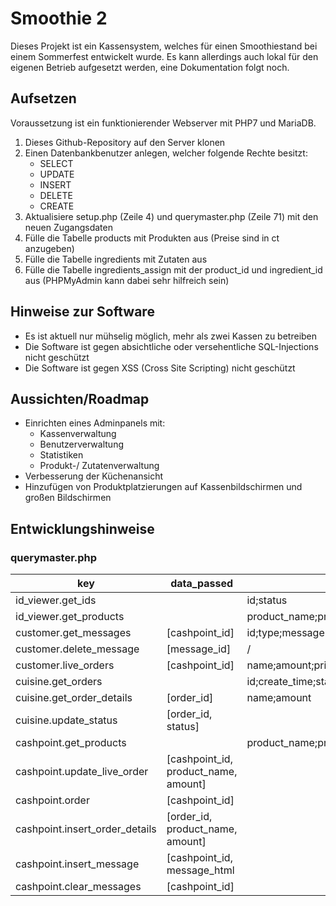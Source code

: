 # Smoothie 2
Dieses Projekt ist ein Kassensystem, welches für einen Smoothiestand bei einem Sommerfest entwickelt wurde. Es kann allerdings auch lokal für den eigenen Betrieb aufgesetzt werden, eine Dokumentation folgt noch.

## Aufsetzen
Voraussetzung ist ein funktionierender Webserver mit PHP7 und MariaDB.
1. Dieses Github-Repository auf den Server klonen
2. Einen Datenbankbenutzer anlegen, welcher folgende Rechte besitzt:
   - SELECT
   - UPDATE
   - INSERT
   - DELETE
   - CREATE
3. Aktualisiere setup.php (Zeile 4) und querymaster.php (Zeile 71) mit den neuen Zugangsdaten
4. Fülle die Tabelle products mit Produkten aus (Preise sind in ct anzugeben)
5. Fülle die Tabelle ingredients mit Zutaten aus
6. Fülle die Tabelle ingredients_assign mit der product_id und ingredient_id aus (PHPMyAdmin kann dabei sehr hilfreich sein)

## Hinweise zur Software
- Es ist aktuell nur mühselig möglich, mehr als zwei Kassen zu betreiben
- Die Software ist gegen absichtliche oder versehentliche SQL-Injections nicht geschützt
- Die Software ist gegen XSS (Cross Site Scripting) nicht geschützt

## Aussichten/Roadmap
- Einrichten eines Adminpanels mit:
  - Kassenverwaltung
  - Benutzerverwaltung
  - Statistiken
  - Produkt-/ Zutatenverwaltung
- Verbesserung der Küchenansicht
- Hinzufügen von Produktplatzierungen auf Kassenbildschirmen und großen Bildschirmen

## Entwicklungshinweise

### querymaster.php
| key                            | data_passed                          | data_returns                                  |
|--------------------------------|--------------------------------------|-----------------------------------------------|
| id_viewer.get_ids              |                                      | id;status                                     |
| id_viewer.get_products         |                                      | product_name;product_price;ingredients_exists |
| customer.get_messages          | [cashpoint_id]                       | id;type;message                               |
| customer.delete_message        | [message_id]                         | /                                             |
| customer.live_orders           | [cashpoint_id]                       | name;amount;price                             |
| cuisine.get_orders             |                                      | id;create_time;status                         |
| cuisine.get_order_details      | [order_id]                           | name;amount                                   |
| cuisine.update_status          | [order_id, status]                   |                                               |
| cashpoint.get_products         |                                      | product_name;product_price;ingredients_exist  |
| cashpoint.update_live_order    | [cashpoint_id, product_name, amount] |                                               |
| cashpoint.order                | [cashpoint_id]                       |                                               |
| cashpoint.insert_order_details | [order_id, product_name, amount]     |                                               |
| cashpoint.insert_message       | [cashpoint_id, message_html          |                                               |
| cashpoint.clear_messages       | [cashpoint_id]                       |                                               |